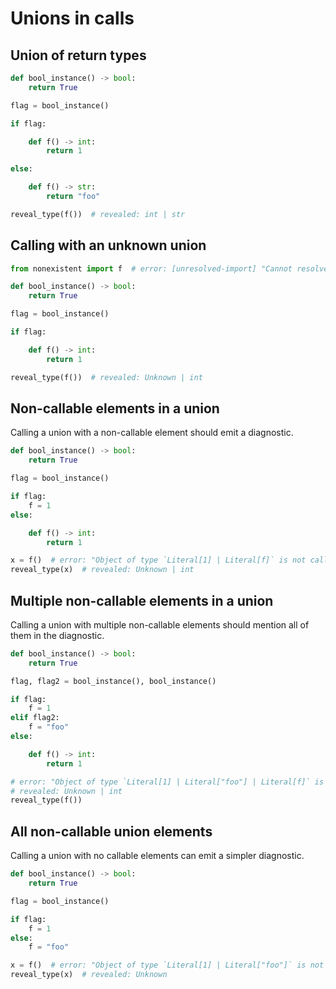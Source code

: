 # Unions in calls

## Union of return types

```py
def bool_instance() -> bool:
    return True

flag = bool_instance()

if flag:

    def f() -> int:
        return 1

else:

    def f() -> str:
        return "foo"

reveal_type(f())  # revealed: int | str
```

## Calling with an unknown union

```py
from nonexistent import f  # error: [unresolved-import] "Cannot resolve import `nonexistent`"

def bool_instance() -> bool:
    return True

flag = bool_instance()

if flag:

    def f() -> int:
        return 1

reveal_type(f())  # revealed: Unknown | int
```

## Non-callable elements in a union

Calling a union with a non-callable element should emit a diagnostic.

```py
def bool_instance() -> bool:
    return True

flag = bool_instance()

if flag:
    f = 1
else:

    def f() -> int:
        return 1

x = f()  # error: "Object of type `Literal[1] | Literal[f]` is not callable (due to union element `Literal[1]`)"
reveal_type(x)  # revealed: Unknown | int
```

## Multiple non-callable elements in a union

Calling a union with multiple non-callable elements should mention all of them in the diagnostic.

```py
def bool_instance() -> bool:
    return True

flag, flag2 = bool_instance(), bool_instance()

if flag:
    f = 1
elif flag2:
    f = "foo"
else:

    def f() -> int:
        return 1

# error: "Object of type `Literal[1] | Literal["foo"] | Literal[f]` is not callable (due to union elements Literal[1], Literal["foo"])"
# revealed: Unknown | int
reveal_type(f())
```

## All non-callable union elements

Calling a union with no callable elements can emit a simpler diagnostic.

```py
def bool_instance() -> bool:
    return True

flag = bool_instance()

if flag:
    f = 1
else:
    f = "foo"

x = f()  # error: "Object of type `Literal[1] | Literal["foo"]` is not callable"
reveal_type(x)  # revealed: Unknown
```
